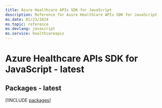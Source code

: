 ```yaml
---
title: Azure Healthcare APIs SDK for JavaScript
description: Reference for Azure Healthcare APIs SDK for JavaScript
ms.date: 01/23/2024
ms.topic: reference
ms.devlang: javascript
ms.service: healthcareapis
---
```

# Azure Healthcare APIs SDK for JavaScript - latest
## Packages - latest
[!INCLUDE [packages](healthcare-apis-index.md)]